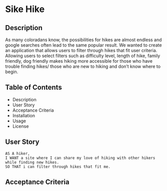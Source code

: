 # Sike Hike

## Description
As many coloradans know, the possibilities for hikes are almost endless and google searches often lead to the same popular result. We wanted to create an application that allows users to  filter through hikes that fit user criteria. Allowing users to select filters such as difficulty level, length of hike, family friendly, dog friendly makes hiking more accessible for those who have trouble finding hikes/ those who are new to hiking and don’t know where to begin.

## Table of Contents
* Description
* User Story
* Acceptance Criteria
* Installation
* Usage
* License

## User Story
```
AS A hiker,
I WANT a site where I can share my love of hiking with other hikers while finding new hikes.
SO THAT i can filter through hikes that fit me.
```

## Acceptance Criteria
```

```
